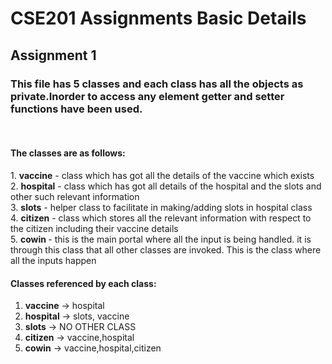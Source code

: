 # CSE201 Assignments Basic Details

<ins> <h2> <b> Assignment 1 </b> </h2> </ins>

<h3>This file has 5 classes and each class has all the objects as private.Inorder to access any element getter and setter functions have been used.</h3> <br>
<h4>The classes are as follows:</h4>
1. <b>vaccine</b> - class which has got all the details of the vaccine which exists <br>
2. <b>hospital</b> - class which has got all details of the hospital and the slots and other such relevant information <br>
3. <b>slots</b> - helper class to facilitate in making/adding slots in hospital class <br>
4. <b>citizen</b> - class which stores all the relevant information with respect to the citizen including their vaccine details <br>
5. <b>cowin </b> - this is the main portal where all the input is being handled. it is through this class that all other classes are invoked. This is the class                         where all the inputs happen <br>


<h4>Classes referenced by each class:</h4>

1. <b>vaccine</b> -> hospital
2. <b>hospital</b> -> slots, vaccine
3. <b>slots</b> ->  NO OTHER CLASS
4. <b>citizen</b> -> vaccine,hospital
5. <b>cowin</b> -> vaccine,hospital,citizen

